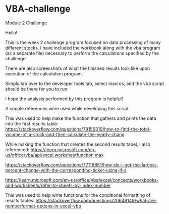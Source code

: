 # VBA-challenge
Module 2 Challenge

Hello!

This is the week 2 challenge program focused on data processing of many different stocks.
I have included the workbook along with the vba program (as a separate file) necessary to perform the calculations specified by the challenge.

There are also screenshots of what the finished results look like upon execution of the calculation program.

Simply tab over to the developer tools tab, select macros, and the vba script should be there for you to run.

I hope the analysis performed by this program is helpful!


A couple references were used while developing this script.

This was used to help make the function that gathers and prints the data into the first results table:
https://stackoverflow.com/questions/78156319/how-to-find-the-total-volume-of-a-stock-and-then-calculate-the-yearly-chang

While making the function that creates the second results tabel, I also referenced:
https://learn.microsoft.com/en-us/office/vba/api/excel.worksheetfunction.max

https://stackoverflow.com/questions/77118851/how-do-i-get-the-largest-percent-change-with-the-corresponding-ticker-using-if-s

https://learn.microsoft.com/en-us/office/vba/excel/concepts/workbooks-and-worksheets/refer-to-sheets-by-index-number

This was used to help write functions for the conditional formatting of results tables:
https://stackoverflow.com/questions/20648149/what-are-numberformat-options-in-excel-vba
